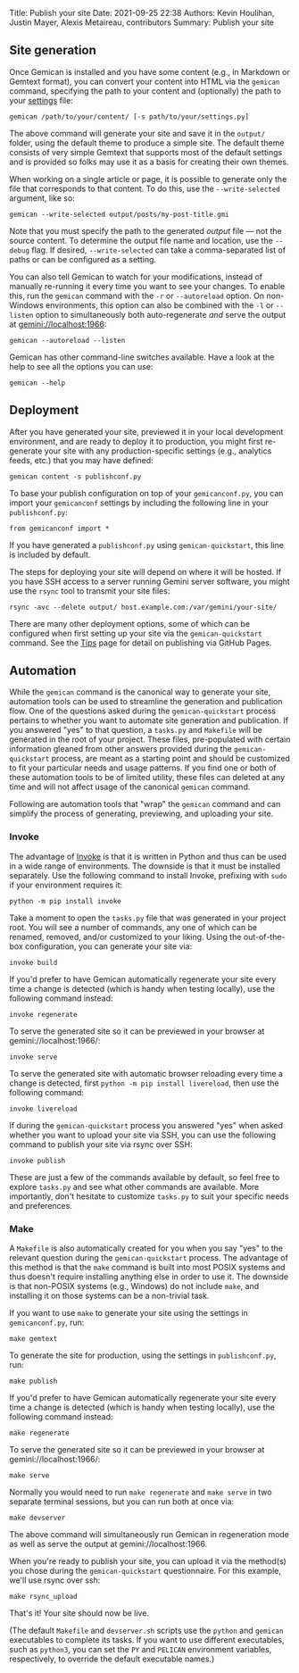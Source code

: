 Title: Publish your site
Date: 2021-09-25 22:38
Authors: Kevin Houlihan, Justin Mayer, Alexis Metaireau, contributors
Summary: Publish your site

## Site generation

Once Gemican is installed and you have some content (e.g., in Markdown
or Gemtext format), you can convert your content into HTML via the
`gemican` command, specifying the path to your content and (optionally)
the path to your [settings]({filename}/pages/settings.md) file:

    gemican /path/to/your/content/ [-s path/to/your/settings.py]

The above command will generate your site and save it in the `output/`
folder, using the default theme to produce a simple site. The default
theme consists of very simple Gemtext that supports most of the default settings and is provided so
folks may use it as a basis for creating their own themes.

When working on a single article or page, it is possible to generate
only the file that corresponds to that content. To do this, use the
`--write-selected` argument, like so:

    gemican --write-selected output/posts/my-post-title.gmi

Note that you must specify the path to the generated *output* file — not
the source content. To determine the output file name and location, use
the `--debug` flag. If desired, `--write-selected` can take a
comma-separated list of paths or can be configured as a setting.

You can also tell Gemican to watch for your modifications, instead of
manually re-running it every time you want to see your changes. To
enable this, run the `gemican` command with the `-r` or `--autoreload`
option. On non-Windows environments, this option can also be combined
with the `-l` or `--listen` option to simultaneously both
auto-regenerate *and* serve the output at [gemini://localhost:1966](gemini://localhost:1966):

    gemican --autoreload --listen

Gemican has other command-line switches available. Have a look at the
help to see all the options you can use:

    gemican --help

## Deployment

After you have generated your site, previewed it in your local
development environment, and are ready to deploy it to production, you
might first re-generate your site with any production-specific settings
(e.g., analytics feeds, etc.) that you may have defined:

    gemican content -s publishconf.py

To base your publish configuration on top of your `gemicanconf.py`, you
can import your `gemicanconf` settings by including the following line
in your `publishconf.py`:

    from gemicanconf import *

If you have generated a `publishconf.py` using `gemican-quickstart`,
this line is included by default.

The steps for deploying your site will depend on where it will be
hosted. If you have SSH access to a server running Gemini server software, you
might use the `rsync` tool to transmit your site files:

    rsync -avc --delete output/ host.example.com:/var/gemini/your-site/

There are many other deployment options, some of which can be configured
when first setting up your site via the `gemican-quickstart` command.
See the [Tips]({filename}/pages/tips.md) page for detail on publishing via GitHub Pages.

## Automation

While the `gemican` command is the canonical way to generate your site,
automation tools can be used to streamline the generation and
publication flow. One of the questions asked during the
`gemican-quickstart` process pertains to whether you want to automate
site generation and publication. If you answered "yes" to that question,
a `tasks.py` and `Makefile` will be generated in the root of your
project. These files, pre-populated with certain information gleaned
from other answers provided during the `gemican-quickstart` process, are
meant as a starting point and should be customized to fit your
particular needs and usage patterns. If you find one or both of these
automation tools to be of limited utility, these files can deleted at
any time and will not affect usage of the canonical `gemican` command.

Following are automation tools that "wrap" the `gemican` command and can
simplify the process of generating, previewing, and uploading your site.

### Invoke

The advantage of [Invoke](https://www.pyinvoke.org/) is that it is
written in Python and thus can be used in a wide range of environments.
The downside is that it must be installed separately. Use the following
command to install Invoke, prefixing with `sudo` if your environment
requires it:

    python -m pip install invoke

Take a moment to open the `tasks.py` file that was generated in your
project root. You will see a number of commands, any one of which can be
renamed, removed, and/or customized to your liking. Using the
out-of-the-box configuration, you can generate your site via:

    invoke build

If you'd prefer to have Gemican automatically regenerate your site every
time a change is detected (which is handy when testing locally), use the
following command instead:

    invoke regenerate

To serve the generated site so it can be previewed in your browser at
gemini://localhost:1966/:

    invoke serve

To serve the generated site with automatic browser reloading every time
a change is detected, first `python -m pip install livereload`, then use
the following command:

    invoke livereload

If during the `gemican-quickstart` process you answered "yes" when asked
whether you want to upload your site via SSH, you can use the following
command to publish your site via rsync over SSH:

    invoke publish

These are just a few of the commands available by default, so feel free
to explore `tasks.py` and see what other commands are available. More
importantly, don't hesitate to customize `tasks.py` to suit your
specific needs and preferences.

### Make

A `Makefile` is also automatically created for you when you say "yes" to
the relevant question during the `gemican-quickstart` process. The
advantage of this method is that the `make` command is built into most
POSIX systems and thus doesn't require installing anything else in order
to use it. The downside is that non-POSIX systems (e.g., Windows) do not
include `make`, and installing it on those systems can be a non-trivial
task.

If you want to use `make` to generate your site using the settings in
`gemicanconf.py`, run:

    make gemtext

To generate the site for production, using the settings in
`publishconf.py`, run:

    make publish

If you'd prefer to have Gemican automatically regenerate your site every
time a change is detected (which is handy when testing locally), use the
following command instead:

    make regenerate

To serve the generated site so it can be previewed in your browser at
gemini://localhost:1966/:

    make serve

Normally you would need to run `make regenerate` and `make serve` in two
separate terminal sessions, but you can run both at once via:

    make devserver

The above command will simultaneously run Gemican in regeneration mode
as well as serve the output at gemini://localhost:1966.

When you're ready to publish your site, you can upload it via the
method(s) you chose during the `gemican-quickstart` questionnaire. For
this example, we'll use rsync over ssh:

    make rsync_upload

That's it! Your site should now be live.

(The default `Makefile` and `devserver.sh` scripts use the `python` and
`gemican` executables to complete its tasks. If you want to use
different executables, such as `python3`, you can set the `PY` and
`PELICAN` environment variables, respectively, to override the default
executable names.)
